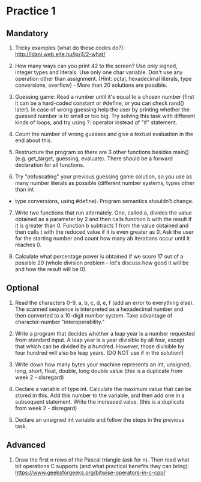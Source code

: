 # Practice 1

## Mandatory

1. Tricky examples (what do these codes do?):
   http://ldani.web.elte.hu/ip/4/2-what/

2. How many ways can you print 42 to the screen? Use only signed, integer types
   and literals. Use only one char variable. Don't use any operation other than
assignment. (Hint: octal, hexadecimal literals, type conversions, overflow) -
More than 20 solutions are possible.

3. Guessing game: Read a number until it's equal to a chosen number (first it
   can be a hard-coded constant or #define, or you can check rand() later). In
case of wrong guessing help the user by printing whether the guessed number is
to small or too big. Try solving this task with different kinds of loops, and
try using ?: operator instead of "if" statement.

4. Count the number of wrong guesses and give a textual evaluation in the end
   about this.

5. Restructure the program so there are 3 other functions besides main() (e.g.
   get_target, guessing, evaluate). There should be a forward declaration for
all functions.

6. Try "obfuscating" your previous guessing game solution, so you use as many
   number literals as possible (different number systems, types other than int
+ type conversions, using #define). Program semantics shouldn't change.

7. Write two functions that run alternately. One, called a, divides the value
   obtained as a parameter by 2 and then calls function b with the result if it
is greater than 0. Function b subtracts 1 from the value obtained and then
calls t with the reduced value if it is even greater as 0. Ask the user for the
starting number and count how many ab iterations occur until it reaches 0.

8. Calculate what percentage power is obtained if we score 17 out of a possible
   20 (whole division problem - let's discuss how good it will be and how the
result will be 0).

## Optional

1. Read the characters 0-9, a, b, c, d, e, f (add an error to everything else).
   The scanned sequence is interpreted as a hexadecimal number and then
converted to a 10-digit number system. Take advantage of character-number
"interoperability."

2. Write a program that decides whether a leap year is a number requested from
   standard input. A leap year is a year divisible by all four, except that
which can be divided by a hundred. However, those divisible by four hundred
will also be leap years. (DO NOT use if in the solution!)

3. Write down how many bytes your machine represents an int, unsigned, long,
   short, float, double, long double value (this is a duplicate from week 2 -
disregard)

4. Declare a variable of type int. Calculate the maximum value that can be
   stored in this. Add this number to the variable, and then add one in a
subsequent statement. Write the increased value.  (this is a duplicate from
week 2 - disregard)

5. Declare an unsigned int variable and follow the steps in the previous task.

## Advanced

1. Draw the first n rows of the Pascal triangle (ask for n). Then read what bit
   operations C supports (and what practical benefits they can bring):
https://www.geeksforgeeks.org/bitwise-operators-in-c-cpp/
